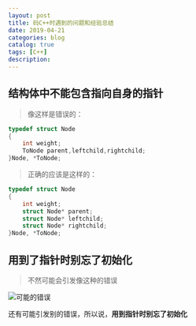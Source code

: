 ```yaml
---
layout: post
title: 码C++时遇到的问题和经验总结
date: 2019-04-21
categories: blog
catalog: true
tags: [C++]
description: 
---
```


## 结构体中不能包含指向自身的指针

>像这样是错误的：

```C++
typedef struct Node
{
    int weight;
    ToNode parent,leftchild,rightchild;
}Node, *ToNode;
```

>正确的应该是这样的：

``` C++
typedef struct Node
{
    int weight;
    struct Node* parent;
    struct Node* leftchild;
    struct Node* rightchild;
}Node, *ToNode;

```

## 用到了指针时别忘了初始化

>不然可能会引发像这种的错误

![可能的错误](https://i.loli.net/2019/05/19/5ce13b7866ef877866.png "可能引发的错误")


还有可能引发别的错误，所以说，**用到指针时别忘了初始化**